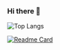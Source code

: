 ### Hi there 👋

<!--
**RubenWihler/RubenWihler** is a ✨ _special_ ✨ repository because its `README.md` (this file) appears on your GitHub profile.

Here are some ideas to get you started:

- 🔭 I’m currently working on ...
- 🌱 I’m currently learning ...
- 👯 I’m looking to collaborate on ...
- 🤔 I’m looking for help with ...
- 💬 Ask me about ...
- 📫 How to reach me: ...
- 😄 Pronouns: ...
- ⚡ Fun fact: ...
-->

![Top Langs](https://github-readme-stats.vercel.app/api/top-langs/?username=RubenWihler&size_weight=0.1&count_weight=1&langs_count=10&hide_progress=true&theme=dark)

[![Readme Card](https://github-readme-stats.vercel.app/api/pin/?username=RubenWihler&repo=Simple-Reverse-Shell)](https://github.com/anuraghazra/github-readme-stats&theme=dark)
